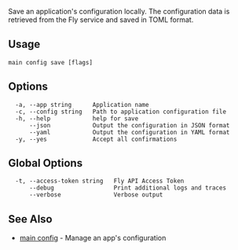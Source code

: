 Save an application's configuration locally. The configuration data is
retrieved from the Fly service and saved in TOML format.

## Usage
~~~
main config save [flags]
~~~

## Options

~~~
  -a, --app string      Application name
  -c, --config string   Path to application configuration file
  -h, --help            help for save
      --json            Output the configuration in JSON format
      --yaml            Output the configuration in YAML format
  -y, --yes             Accept all confirmations
~~~

## Global Options

~~~
  -t, --access-token string   Fly API Access Token
      --debug                 Print additional logs and traces
      --verbose               Verbose output
~~~

## See Also

* [main config](/docs/flyctl/main-config/)	 - Manage an app's configuration

